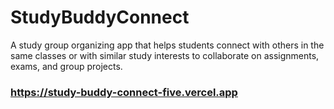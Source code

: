 # StudyBuddyConnect
A study group organizing app that helps students connect with others in the same classes or with similar study interests to collaborate on assignments, exams, and group projects.


###  https://study-buddy-connect-five.vercel.app
